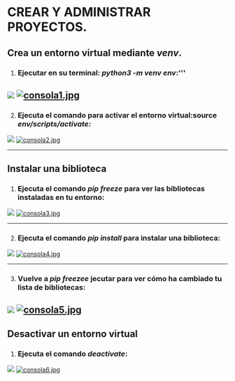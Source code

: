 # CREAR Y ADMINISTRAR PROYECTOS.
## Crea un entorno virtual mediante ***venv***.
1. ### Ejecutar en su terminal: ***python3 -m venv env***:'''
![](consola1.jpg)
[![consola1.jpg](https://i.postimg.cc/B6d3b63S/consola1.jpg)](https://postimg.cc/DJdHY7mH)
---

2. ### Ejecuta el comando para activar el entorno virtual:source ***env/scripts/activate:***
![](consola2.jpg)
[![consola2.jpg](https://i.postimg.cc/D0LTXTfq/consola2.jpg)](https://postimg.cc/V0fTx2C6)

---

## Instalar una biblioteca
1. ### Ejecuta el comando ***pip freeze*** para ver las bibliotecas instaladas en tu entorno:
![](consola3.jpg)
[![consola3.jpg](https://i.postimg.cc/wxmHPh57/consola3.jpg)](https://postimg.cc/c60VttbS)

---

2. ### Ejecuta el comando ***pip install*** para instalar una biblioteca:
![](consola4.jpg)
[![consola4.jpg](https://i.postimg.cc/qMH0dzQQ/consola4.jpg)](https://postimg.cc/fkC1cWG0)

---

3. ### Vuelve a ***pip freezee*** jecutar para ver cómo ha cambiado tu lista de bibliotecas:
![](consola5.jpg)
[![consola5.jpg](https://i.postimg.cc/c47W10bW/consola5.jpg)](https://postimg.cc/qz7SjVrD)
---

## Desactivar un entorno virtual
1. ### Ejecuta el comando ***deactivate***:
![](consola6.jpg)
[![consola6.jpg](https://i.postimg.cc/kgnmBz0b/consola6.jpg)](https://postimg.cc/bsFM5CNy)
